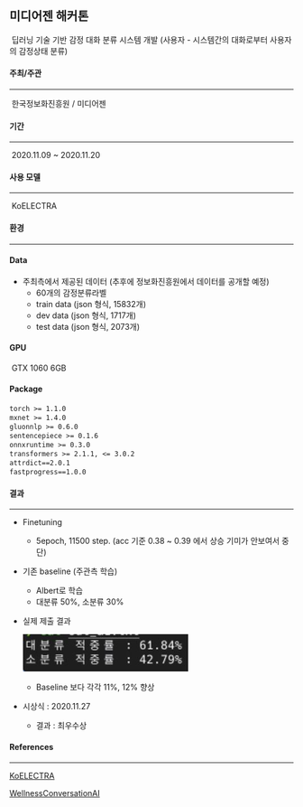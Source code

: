 ## 미디어젠 해커톤

​	딥러닝 기술 기반 감정 대화 분류 시스템 개발 (사용자 - 시스템간의 대화로부터 사용자의 감정상태 분류)





#### 주최/주관

------

​	한국정보화진흥원 / 미디어젠





#### 기간

------

​	2020.11.09 ~ 2020.11.20





#### 사용 모델

------

​	KoELECTRA





#### 환경

------

#### Data

- 주최측에서 제공된 데이터 (추후에 정보화진흥원에서 데이터를 공개할 예정)
  - 60개의 감정분류라벨
  - train data (json 형식, 15832개)
  - dev data (json 형식, 1717개)
  - test data (json 형식, 2073개)





#### GPU

​	GTX 1060 6GB





#### Package

```
torch >= 1.1.0
mxnet >= 1.4.0
gluonnlp >= 0.6.0
sentencepiece >= 0.1.6
onnxruntime >= 0.3.0
transformers >= 2.1.1, <= 3.0.2
attrdict==2.0.1
fastprogress==1.0.0
```





#### 결과

------

- Finetuning

  - 5epoch, 11500 step. (acc 기준 0.38 ~ 0.39 에서 상승 기미가 안보여서 중단)

- 기존 baseline (주관측 학습)
  
  - Albert로 학습
  - 대분류 50%, 소분류 30%


- 실제 제출 결과

  ![](https://github.com/siasky21/MZ_CEC_Hackathon/blob/main/img/result.JPG)
  - Baseline 보다 각각 11%, 12% 향상



- 시상식 : 2020.11.27

  - 결과 : 최우수상






#### References

------

[KoELECTRA](https://github.com/monologg/KoELECTRA)

[WellnessConversationAI](https://github.com/nawnoes/WellnessConversationAI)

